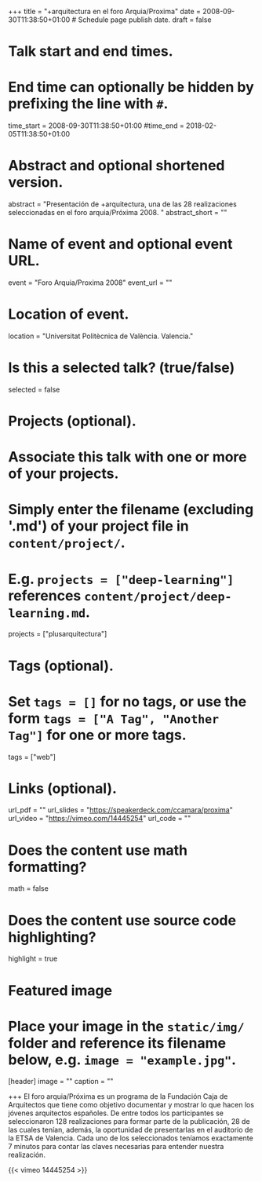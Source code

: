 +++
title = "+arquitectura en el foro Arquia/Proxima"
date = 2008-09-30T11:38:50+01:00  # Schedule page publish date.
draft = false

# Talk start and end times.
#   End time can optionally be hidden by prefixing the line with `#`.
time_start = 2008-09-30T11:38:50+01:00
#time_end = 2018-02-05T11:38:50+01:00

# Abstract and optional shortened version.
abstract = "Presentación de +arquitectura, una de las 28 realizaciones seleccionadas en el foro arquia/Próxima 2008. "
abstract_short = ""

# Name of event and optional event URL.
event = "Foro Arquia/Proxima 2008"
event_url = ""

# Location of event.
location = "Universitat Politècnica de València. Valencia."

# Is this a selected talk? (true/false)
selected = false

# Projects (optional).
#   Associate this talk with one or more of your projects.
#   Simply enter the filename (excluding '.md') of your project file in `content/project/`.
#   E.g. `projects = ["deep-learning"]` references `content/project/deep-learning.md`.
projects = ["plusarquitectura"]

# Tags (optional).
#   Set `tags = []` for no tags, or use the form `tags = ["A Tag", "Another Tag"]` for one or more tags.
tags = ["web"]

# Links (optional).
url_pdf = ""
url_slides = "https://speakerdeck.com/ccamara/proxima"
url_video = "https://vimeo.com/14445254"
url_code = ""

# Does the content use math formatting?
math = false

# Does the content use source code highlighting?
highlight = true

# Featured image
# Place your image in the `static/img/` folder and reference its filename below, e.g. `image = "example.jpg"`.
[header]
image = ""
caption = ""

+++
El foro arquia/Próxima es un programa de la Fundación Caja de Arquitectos que tiene como objetivo documentar y mostrar lo que hacen los jóvenes arquitectos españoles. De entre todos los participantes se seleccionaron 128 realizaciones para formar parte de la publicación, 28 de las cuales tenían, además, la oportunidad de presentarlas en el auditorio de la ETSA de Valencia.  Cada uno de los seleccionados teníamos exactamente 7 minutos para contar las claves necesarias para entender nuestra realización.

{{< vimeo 14445254 >}}
